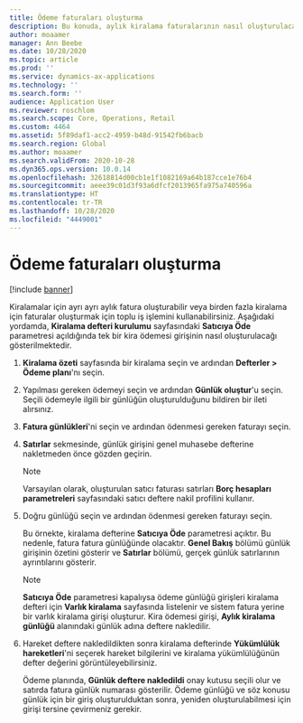 ```yaml
---
title: Ödeme faturaları oluşturma
description: Bu konuda, aylık kiralama faturalarının nasıl oluşturulacağı açıklanmaktadır. Kiralamalar için ayrı ayrı fatura oluşturabilir veya birden fazla kiralama için faturalar oluşturmak için toplu iş işlemini kullanabilirsiniz.
author: moaamer
manager: Ann Beebe
ms.date: 10/28/2020
ms.topic: article
ms.prod: ''
ms.service: dynamics-ax-applications
ms.technology: ''
ms.search.form: ''
audience: Application User
ms.reviewer: roschlom
ms.search.scope: Core, Operations, Retail
ms.custom: 4464
ms.assetid: 5f89daf1-acc2-4959-b48d-91542fb6bacb
ms.search.region: Global
ms.author: moaamer
ms.search.validFrom: 2020-10-28
ms.dyn365.ops.version: 10.0.14
ms.openlocfilehash: 32618814d00cb1e1f1082169a64b187cce1e76b4
ms.sourcegitcommit: aeee39c01d3f93a6dfcf2013965fa975a740596a
ms.translationtype: HT
ms.contentlocale: tr-TR
ms.lasthandoff: 10/28/2020
ms.locfileid: "4449001"
---
```

# <a name="create-payment-invoices"></a>Ödeme faturaları oluşturma

[!include [banner](../includes/banner.md)]

Kiralamalar için ayrı ayrı aylık fatura oluşturabilir veya birden fazla kiralama için faturalar oluşturmak için toplu iş işlemini kullanabilirsiniz. Aşağıdaki yordamda, **Kiralama defteri kurulumu** sayfasındaki **Satıcıya Öde** parametresi açıldığında tek bir kira ödemesi girişinin nasıl oluşturulacağı gösterilmektedir.

1. **Kiralama özeti** sayfasında bir kiralama seçin ve ardından **Defterler \> Ödeme planı**'nı seçin.
2. Yapılması gereken ödemeyi seçin ve ardından **Günlük oluştur**'u seçin. Seçili ödemeyle ilgili bir günlüğün oluşturulduğunu bildiren bir ileti alırsınız.
3. **Fatura günlükleri**'ni seçin ve ardından ödenmesi gereken faturayı seçin.
4. **Satırlar** sekmesinde, günlük girişini genel muhasebe defterine nakletmeden önce gözden geçirin.

    > [!NOTE]
    > Varsayılan olarak, oluşturulan satıcı faturası satırları **Borç hesapları parametreleri** sayfasındaki satıcı deftere nakil profilini kullanır.

5. Doğru günlüğü seçin ve ardından ödenmesi gereken faturayı seçin.

    Bu örnekte, kiralama defterine **Satıcıya Öde** parametresi açıktır. Bu nedenle, fatura fatura günlüğünde olacaktır. **Genel Bakış** bölümü günlük girişinin özetini gösterir ve **Satırlar** bölümü, gerçek günlük satırlarının ayrıntılarını gösterir.

    > [!NOTE]
    > **Satıcıya Öde** parametresi kapalıysa ödeme günlüğü girişleri kiralama defteri için **Varlık kiralama** sayfasında listelenir ve sistem fatura yerine bir varlık kiralama girişi oluşturur. Kira ödemesi girişi, **Aylık kiralama günlüğü** alanındaki günlük adına deftere nakledilir.

6. Hareket deftere nakledildikten sonra kiralama defterinde **Yükümlülük hareketleri**'ni seçerek hareket bilgilerini ve kiralama yükümlülüğünün defter değerini görüntüleyebilirsiniz.

    Ödeme planında, **Günlük deftere nakledildi** onay kutusu seçili olur ve satırda fatura günlük numarası gösterilir. Ödeme günlüğü ve söz konusu günlük için bir giriş oluşturulduktan sonra, yeniden oluşturulabilmesi için girişi tersine çevirmeniz gerekir.
